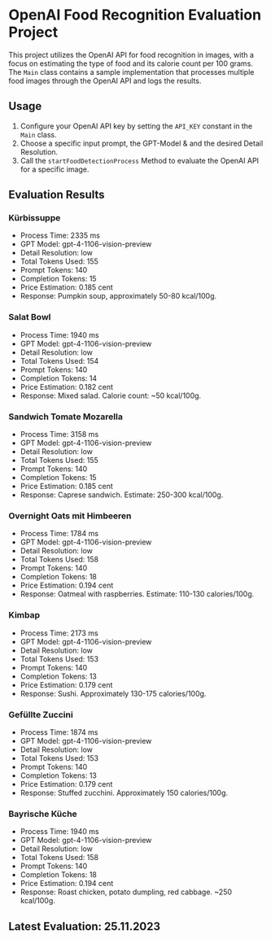 # OpenAI Food Recognition Evaluation Project

This project utilizes the OpenAI API for food recognition in images, with a focus on estimating the type of food and its calorie count per 100 grams. The `Main` class contains a sample implementation that processes multiple food images through the OpenAI API and logs the results.

## Usage

1. Configure your OpenAI API key by setting the `API_KEY` constant in the `Main` class.
2. Choose a specific input prompt, the GPT-Model & and the desired Detail Resolution.
3. Call the `startFoodDetectionProcess` Method to evaluate the OpenAI API for a specific image.

## Evaluation Results

### Kürbissuppe
- Process Time: 2335 ms
- GPT Model: gpt-4-1106-vision-preview
- Detail Resolution: low
- Total Tokens Used: 155
- Prompt Tokens: 140
- Completion Tokens: 15
- Price Estimation: 0.185 cent
- Response: Pumpkin soup, approximately 50-80 kcal/100g.

### Salat Bowl
- Process Time: 1940 ms
- GPT Model: gpt-4-1106-vision-preview
- Detail Resolution: low
- Total Tokens Used: 154
- Prompt Tokens: 140
- Completion Tokens: 14
- Price Estimation: 0.182 cent
- Response: Mixed salad. Calorie count: ~50 kcal/100g.

### Sandwich Tomate Mozarella
- Process Time: 3158 ms
- GPT Model: gpt-4-1106-vision-preview
- Detail Resolution: low
- Total Tokens Used: 155
- Prompt Tokens: 140
- Completion Tokens: 15
- Price Estimation: 0.185 cent
- Response: Caprese sandwich. Estimate: 250-300 kcal/100g.

### Overnight Oats mit Himbeeren
- Process Time: 1784 ms
- GPT Model: gpt-4-1106-vision-preview
- Detail Resolution: low
- Total Tokens Used: 158
- Prompt Tokens: 140
- Completion Tokens: 18
- Price Estimation: 0.194 cent
- Response: Oatmeal with raspberries. Estimate: 110-130 calories/100g.

### Kimbap
- Process Time: 2173 ms
- GPT Model: gpt-4-1106-vision-preview
- Detail Resolution: low
- Total Tokens Used: 153
- Prompt Tokens: 140
- Completion Tokens: 13
- Price Estimation: 0.179 cent
- Response: Sushi. Approximately 130-175 calories/100g.

### Gefüllte Zuccini
- Process Time: 1874 ms
- GPT Model: gpt-4-1106-vision-preview
- Detail Resolution: low
- Total Tokens Used: 153
- Prompt Tokens: 140
- Completion Tokens: 13
- Price Estimation: 0.179 cent
- Response: Stuffed zucchini. Approximately 150 calories/100g.

### Bayrische Küche
- Process Time: 1940 ms
- GPT Model: gpt-4-1106-vision-preview
- Detail Resolution: low
- Total Tokens Used: 158
- Prompt Tokens: 140
- Completion Tokens: 18
- Price Estimation: 0.194 cent
- Response: Roast chicken, potato dumpling, red cabbage. ~250 kcal/100g.

## Latest Evaluation: 25.11.2023

